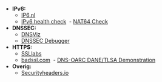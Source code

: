 - **IPv6:** 
  - [IP6.nl](https://ip6.nl/)
  - [IPv6 health check](https://www.mythic-beasts.com/ipv6/health-check/)
  - [NAT64 Check](https://nat64check.org/)
- **DNSSEC:**
  - [DNSViz](http://dnsviz.net/)
  - [DNSSEC Debugger](https://dnssec-debugger.verisignlabs.com/)
- **HTTPS:**
  - [SSLlabs](https://www.ssllabs.com/ssltest/)
  - [badssl.com](https://badssl.com/)
  - [DNS-OARC DANE/TLSA Demonstration](http://dane.dns-oarc.net/)
- **Overig:**
  - [Securityheaders.io](https://securityheaders.io/)
